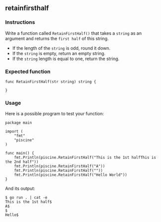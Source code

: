## retainfirsthalf
### Instructions
Write a function called `RetainFirstHalf()` that takes a `string` as an argument and returns the `first half` of this string.

 * If the length of the `string` is odd, round it down.
 * If the `string` is empty, return an empty string.
 * If the `string` length is equal to one, return the string.

### Expected function
```
func RetainFirstHalf(str string) string {

}
```
### Usage
Here is a possible program to test your function:
```
package main

import (
	"fmt"
	"piscine"
)

func main() {
	fmt.Println(piscine.RetainFirstHalf("This is the 1st halfThis is the 2nd half"))
	fmt.Println(piscine.RetainFirstHalf("A"))
	fmt.Println(piscine.RetainFirstHalf(""))
	fmt.Println(piscine.RetainFirstHalf("Hello World"))
}
```
And its output:
```
$ go run . | cat -e
This is the 1st half$
A$
$
Hello$
```